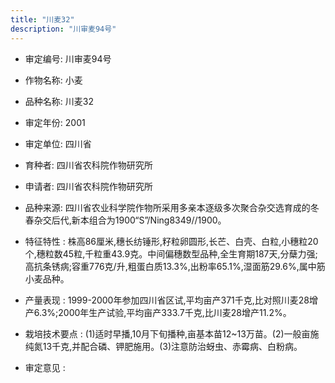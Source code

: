 ```yaml
---
title: "川麦32"
description: "川审麦94号"
---
```

* 审定编号:  川审麦94号

*  作物名称:  小麦

*  品种名称:  川麦32

*  审定年份:  2001

*  审定单位:  四川省

* 育种者:  四川省农科院作物研究所

*  申请者:  四川省农科院作物研究所

*  品种来源:  四川省农业科学院作物所采用多亲本逐级多次聚合杂交选育成的冬春杂交后代,新本组合为1900“S”/Ning8349//1900。

*  特征特性 : 
株高86厘米,穗长纺锤形,籽粒卵圆形,长芒、白壳、白粒,小穗粒20个,穗粒数45粒,千粒重43.9克。中间偏穗数型品种,全生育期187天,分蘖力强;高抗条锈病;容重776克/升,粗蛋白质13.3%,出粉率65.1%,湿面筋29.6%,属中筋小麦品种。
 
*  产量表现 : 
1999-2000年参加四川省区试,平均亩产371千克,比对照川麦28增产6.3%;2000年生产试验,平均亩产333.7千克,比川麦28增产11.2%。

*  栽培技术要点 : 
(1)适时早播,10月下旬播种,亩基本苗12~13万苗。(2)一般亩施纯氮13千克,并配合磷、钾肥施用。(3)注意防治蚜虫、赤霉病、白粉病。

*  审定意见 : 

